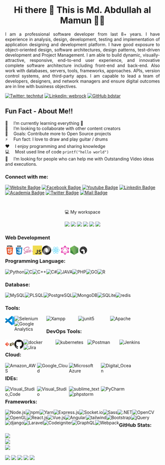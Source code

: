 <!--
### Hi, This is Md. Abdullah al Mamun 👋
**bdstar/bdstar** is a ✨ _special_ ✨ repository because its `README.md` (this file) appears on your GitHub profile.

Here are some ideas to get you started:

- 🔭 I’m currently working on ...
- 🌱 I’m currently learning ...
- 👯 I’m looking to collaborate on ...
- 🤔 I’m looking for help with ...
- 💬 Ask me about ...
- 📫 How to reach me: ...
- 😄 Pronouns: ...
- ⚡ Fun fact: ...

<p align="center">
    <a href="https://github.com/bdstar/github-readme-stats/actions">
      <img alt="Tests Passing" src="https://github.com/bdstar/github-readme-stats/workflows/Test/badge.svg" />
    </a>
    <a href="https://codecov.io/gh/bdstar/github-readme-stats">
      <img src="https://codecov.io/gh/bdstar/github-readme-stats/branch/master/graph/badge.svg" />
    </a>
    <a href="https://github.com/bdstar/github-readme-stats/issues">
      <img alt="Issues" src="https://img.shields.io/github/issues/bdstar/github-readme-stats?color=0088ff" />
    </a>
    <a href="https://github.com/bdstar/github-readme-stats/pulls">
      <img alt="GitHub pull requests" src="https://img.shields.io/github/issues-pr/bdstar/github-readme-stats?color=0088ff" />
    </a>
</p>
-->
<h1 align='center'>
  Hi there 👋 This is Md. Abdullah al Mamun 👨‍💻
</h1>


<p align="justify">
I am a professional software developer from last 8+ years. I have experience in analysis, design, development, testing and implementation of application designing and development platform. I have good exposure to object-oriented design, software architectures, design patterns, test-driven development and Project Management. I am able to build dynamic, visually-attractive, responsive, end-to-end user experience, and innovative complete software architecture including front-end and back-end. Also work with databases, servers, tools, frameworks, approaches. APIs, version control systems, and third-party apps. I am capable to lead a team of developers, designers, and network managers and ensure digital outcomes are in line with business objectives.
</p>

[![Twitter: techntut](https://img.shields.io/twitter/follow/techntut?style=social)](https://twitter.com/techntut)
[![Linkedin: webrock](https://img.shields.io/badge/-webrock-blue?style=flat-square&logo=Linkedin&logoColor=white&link=https://www.linkedin.com/in/webrock/)](https://www.linkedin.com/in/webrock/)
[![GitHub bdstar](https://img.shields.io/github/followers/bdstar?label=follow&style=social)](https://github.com/bdstar)

## Fun Fact - About Me!!

🌱 &emsp;I’m currently learning everything 🤣<br/>
👯 &emsp;I’m looking to collaborate with other content creators<br/>
🥅 &emsp;Goals: Contribute more to Open Source projects<br/>
⚡ &emsp;Fun fact: I love to draw and play guitar / drums<br/>
:hearts: &emsp;I enjoy programming and sharing knowledge <br/>
:computer: &emsp;Most used line of code `printf("hello world")` <br/>
🤔 &emsp;I’m looking for people who can help me with Outstanding Video ideas and executions.<br/>

### Connect with me:
[![Website Badge](https://img.shields.io/badge/website-000000?style=for-the-badge&logo=About.me&logoColor=white)](http://techntuts.com/) 
[![Facebook Badge](https://img.shields.io/badge/Facebook-1877F2?style=for-the-badge&logo=facebook&logoColor=white)](https://www.facebook.com/TechnTuts/) 
[![Youtube Badge](https://img.shields.io/badge/YouTube-FF0000?style=for-the-badge&logo=youtube&logoColor=white)](https://youtube.com/techntuts) 
[![Linkedin Badge](https://img.shields.io/badge/LinkedIn-0077B5?style=for-the-badge&logo=linkedin&logoColor=white)](https://www.linkedin.com/in/webrock/) 
[![Academia Badge](https://img.shields.io/badge/Academia-fff?style=for-the-badge&logo=academia&logoColor=black)](https://ruet.academia.edu/OptimusPrime) 
[![Twitter Badge](https://img.shields.io/badge/Twitter-1DA1F2?style=for-the-badge&logo=twitter&logoColor=white)](https://twitter.com/MdAbdul04825189) 
[![Mail Badge](https://img.shields.io/badge/Gmail-D14836?style=for-the-badge&logo=gmail&logoColor=white)](mailto:mamunbd.ruet@gmail.com)


<br />

<p align='center'>
  💻 My workspace<br/><br/>
  <img src="https://img.shields.io/badge/Linux-FCC624?style=for-the-badge&logo=linux&logoColor=black">
  <img src="https://img.shields.io/badge/windows-%230078D6.svg?&style=for-the-badge&logo=windows&logoColor=white" />
  <img src="https://img.shields.io/badge/Intel-Core_i7_10th-0071C5?style=for-the-badge&logo=intel&logoColor=white" />
  <img src="https://img.shields.io/badge/asus-laptop-000000?style=for-the-badge&logo=asus&logoColor=white">
  <img src="https://img.shields.io/badge/RAM-16GB-%230071C5.svg?&style=for-the-badge&logoColor=white" />
  <img src="https://img.shields.io/badge/nvidia-gtx%201650-%2376B900.svg?&style=for-the-badge&logo=nvidia&logoColor=white" />
</p>

### Web Development
<img align="left" alt="HTML5" width="30px" src="https://raw.githubusercontent.com/github/explore/80688e429a7d4ef2fca1e82350fe8e3517d3494d/topics/html/html.png" />
<img align="left" alt="CSS3" width="30px" src="https://raw.githubusercontent.com/github/explore/80688e429a7d4ef2fca1e82350fe8e3517d3494d/topics/css/css.png" />
<img align="left" alt="Sass" width="30px" src="https://raw.githubusercontent.com/github/explore/80688e429a7d4ef2fca1e82350fe8e3517d3494d/topics/sass/sass.png" />
<img align="left" alt="JavaScript" width="30px" src="https://raw.githubusercontent.com/github/explore/80688e429a7d4ef2fca1e82350fe8e3517d3494d/topics/javascript/javascript.png" />
<img align="left" alt="JSON" width="30px" src="https://raw.githubusercontent.com/github/explore/80688e429a7d4ef2fca1e82350fe8e3517d3494d/topics/json/json.png" />
<img align="left" alt="React" width="30px" src="https://raw.githubusercontent.com/github/explore/80688e429a7d4ef2fca1e82350fe8e3517d3494d/topics/react/react.png" />
<img align="left" alt="GraphQL" width="30px" src="https://raw.githubusercontent.com/github/explore/80688e429a7d4ef2fca1e82350fe8e3517d3494d/topics/graphql/graphql.png" />
<img align="left" alt="Node.js" width="30px" src="https://raw.githubusercontent.com/github/explore/80688e429a7d4ef2fca1e82350fe8e3517d3494d/topics/nodejs/nodejs.png" />
<img align="left" alt="Deno" width="30px" src="https://raw.githubusercontent.com/github/explore/361e2821e2dea67711cde99c9c40ed357061cf27/topics/deno/deno.png" />
<br />



### Programming Language:
<img align="left" alt="Python" src="https://img.shields.io/badge/Python-3776AB?style=for-the-badge&logo=python&logoColor=white" />
<img align="left" alt="C" src="https://img.shields.io/badge/C-00599C?style=for-the-badge&logo=c&logoColor=white" />
<img align="left" alt="C++" src="https://img.shields.io/badge/C%2B%2B-00599C?style=for-the-badge&logo=c%2B%2B&logoColor=white" />
<img align="left" alt="C#" src="https://img.shields.io/badge/C%23-239120?style=for-the-badge&logo=c-sharp&logoColor=white" />
<img align="left" alt="JAVA" src="https://img.shields.io/badge/Java-ED8B00?style=for-the-badge&logo=java&logoColor=white" />
<img align="left" alt="PHP" src="https://img.shields.io/badge/PHP-777BB4?style=for-the-badge&logo=php&logoColor=white" />
<img align="left" alt="GO" src="https://img.shields.io/badge/Go-00ADD8?style=for-the-badge&logo=go&logoColor=white" />
<img align="left" alt="R" src="https://img.shields.io/badge/R-276DC3?style=for-the-badge&logo=r&logoColor=white" />
<br />

### Database:
<img align="left" alt="MySQL" src="https://img.shields.io/badge/MySQL-00000F?style=for-the-badge&logo=mysql&logoColor=white" />
<img align="left" alt="PLSQL" src="https://img.shields.io/badge/PLSQL-F80000?style=for-the-badge&logo=oracle&logoColor=black" />
<img align="left" alt="PostgreSQL" src="https://img.shields.io/badge/PostgreSQL-316192?style=for-the-badge&logo=postgresql&logoColor=white" />
<img align="left" alt="MongoDB" src="https://img.shields.io/badge/MongoDB-4EA94B?style=for-the-badge&logo=mongodb&logoColor=white" />
<img align="left" alt="SQLite" src="https://img.shields.io/badge/SQLite-07405E?style=for-the-badge&logo=sqlite&logoColor=white" />
<img align="left" alt="redis" src="https://img.shields.io/badge/redis-%23DD0031.svg?&style=for-the-badge&logo=redis&logoColor=white" />
<br />



### Tools:
<img align="left" alt="Visual Studio Code" width="30px" src="https://raw.githubusercontent.com/github/explore/80688e429a7d4ef2fca1e82350fe8e3517d3494d/topics/visual-studio-code/visual-studio-code.png" />
<img align="left" alt="Selenium" width="104px" src="https://img.shields.io/badge/Selenium-43B02A?style=for-the-badge&logo=Selenium&logoColor=white" />
<img align="left" alt="Xampp" width="104px" src="https://img.shields.io/badge/Xampp-F37623?style=for-the-badge&logo=xampp&logoColor=white" />
<img align="left" alt="junit5" width="104px" src="https://img.shields.io/badge/Junit5-25A162?style=for-the-badge&logo=junit5&logoColor=white" />
<img align="left" alt="Apache" width="104px" src="https://img.shields.io/badge/Apache-D22128?style=for-the-badge&logo=Apache&logoColor=white" />
<img align="left" alt="Google Analytics" width="104px" src="https://img.shields.io/badge/Google%20Analytics-E37400?style=for-the-badge&logo=google%20analytics&logoColor=white" />
<br />



### DevOps Tools:
<img align="left" alt="Git" width="30px" src="https://raw.githubusercontent.com/github/explore/80688e429a7d4ef2fca1e82350fe8e3517d3494d/topics/git/git.png" />
<img align="left" alt="GitHub" width="30px" src="https://raw.githubusercontent.com/github/explore/78df643247d429f6cc873026c0622819ad797942/topics/github/github.png" />
<img align="left" alt="docker" width="104px" src="https://img.shields.io/badge/Docker-2CA5E0?style=for-the-badge&logo=docker&logoColor=white" />
<img align="left" alt="kubernetes" width="104px" src="https://img.shields.io/badge/kubernetes-326ce5.svg?&style=for-the-badge&logo=kubernetes&logoColor=white" />
<img align="left" alt="Postman" width="104px" src="https://img.shields.io/badge/Postman-FF6C37?style=for-the-badge&logo=Postman&logoColor=white" />
<img align="left" alt="Jenkins" width="104px" src="https://img.shields.io/badge/Jenkins-D24939?style=for-the-badge&logo=Jenkins&logoColor=white" />
<img align="left" alt="Jira" width="104px" src="https://img.shields.io/badge/Jira-0052CC?style=for-the-badge&logo=Jira&logoColor=white" />
<br />


### Cloud:
<img align="left" alt="Amazon_AWS" width="104px" src="https://img.shields.io/badge/Amazon_AWS-FF9900?style=for-the-badge&logo=amazonaws&logoColor=white" />
<img align="left" alt="Google_Cloud" width="104px" src="https://img.shields.io/badge/Google_Cloud-4285F4?style=for-the-badge&logo=google-cloud&logoColor=white" />
<img align="left" alt="Microsoft Azure" width="104px" src="https://img.shields.io/badge/microsoft%20azure-0089D6?style=for-the-badge&logo=microsoft-azure&logoColor=white" />
<img align="left" alt="Digital_Ocean" width="104px" src="https://img.shields.io/badge/Digital_Ocean-0080FF?style=for-the-badge&logo=DigitalOcean&logoColor=white" />
<br />

### IDEs:
<img align="left" alt="Visual_Studio_Code" width="104px" src="https://img.shields.io/badge/Visual_Studio_Code-0078D4?style=for-the-badge&logo=visual%20studio%20code&logoColor=white" />
<img align="left" alt="Visual_Studio" width="104px" src="https://img.shields.io/badge/Visual_Studio-5C2D91?style=for-the-badge&logo=visual%20studio&logoColor=white" />
<img align="left" alt="sublime_text" width="104px" src="https://img.shields.io/badge/sublime_text-%23575757.svg?&style=for-the-badge&logo=sublime-text&logoColor=important" />
<img align="left" alt="PyCharm" width="104px" src="	https://img.shields.io/badge/PyCharm-000000.svg?&style=for-the-badge&logo=PyCharm&logoColor=white" />
<img align="left" alt="phpstorm" width="104px" src="https://img.shields.io/badge/phpstorm-143?style=for-the-badge&logo=phpstorm&logoColor=black&color=black&labelColor=darkorchid" />
<br />



### Frameworks:
<img align="left" alt="Node.js" src="https://img.shields.io/badge/Node.js-339933?style=for-the-badge&logo=nodedotjs&logoColor=white" />
<img align="left" alt="npm" src="https://img.shields.io/badge/npm-CB3837?style=for-the-badge&logo=npm&logoColor=white" />
<img align="left" alt="Yarn" src="https://img.shields.io/badge/Yarn-2C8EBB?style=for-the-badge&logo=yarn&logoColor=white" />
<img align="left" alt="Express.js" src="https://img.shields.io/badge/Express.js-000000?style=for-the-badge&logo=express&logoColor=white" />
<img align="left" alt="Socket.io" src="https://img.shields.io/badge/Socket.io-010101?&style=for-the-badge&logo=Socket.io&logoColor=white" />
<img align="left" alt="Sass" src="https://img.shields.io/badge/Sass-CC6699?style=for-the-badge&logo=sass&logoColor=white" />
<img align="left" alt=".NET" src="https://img.shields.io/badge/.NET-512BD4?style=for-the-badge&logo=dotnet&logoColor=white" />
<img align="left" alt="OpenCV" src="https://img.shields.io/badge/OpenCV-27338e?style=for-the-badge&logo=OpenCV&logoColor=white" />
<img align="left" alt="OpenGL" src="https://img.shields.io/badge/OpenGL-FFFFFF?style=for-the-badge&logo=opengl" />
<img align="left" alt="React.js" src="https://img.shields.io/badge/React-20232A?style=for-the-badge&logo=react&logoColor=61DAFB" />
<img align="left" alt="Vue.js" src="https://img.shields.io/badge/Vue.js-35495E?style=for-the-badge&logo=vuedotjs&logoColor=4FC08D" />
<img align="left" alt="Angular" src="https://img.shields.io/badge/Angular-DD0031?style=for-the-badge&logo=angular&logoColor=white" />
<img align="left" alt="tailwind" src="https://img.shields.io/badge/Tailwind_CSS-38B2AC?style=for-the-badge&logo=tailwind-css&logoColor=white" />
<img align="left" alt="Bootstrap" src="https://img.shields.io/badge/Bootstrap-563D7C?style=for-the-badge&logo=bootstrap&logoColor=white" />
<img align="left" alt="jQuery" src="https://img.shields.io/badge/jQuery-0769AD?style=for-the-badge&logo=jquery&logoColor=white" />
<img align="left" alt="django" src="https://img.shields.io/badge/Django-092E20?style=for-the-badge&logo=django&logoColor=white" />
<img align="left" alt="Laravel" src="https://img.shields.io/badge/Laravel-FF2D20?style=for-the-badge&logo=laravel&logoColor=white" />
<img align="left" alt="Codeigniter" src="https://img.shields.io/badge/Codeigniter-EF4223?style=for-the-badge&logo=codeigniter&logoColor=white" />
<img align="left" alt="GraphQL" src="https://img.shields.io/badge/GraphQl-E10098?style=for-the-badge&logo=graphql&logoColor=white" />
<img align="left" alt="Webpack" src="https://img.shields.io/badge/Webpack-8DD6F9?style=for-the-badge&logo=Webpack&logoColor=white" />
<br/>


### GitHub Stats:
<img width='500' src="https://github-readme-stats.vercel.app/api?username=bdstar" />
<br />
<img width='400' src="https://github-readme-stats.vercel.app/api/top-langs/?username=bdstar" />
<br />
<img width='500' src="https://github-readme-streak-stats.herokuapp.com/?user=bdstar" />


![](https://github-profile-summary-cards.vercel.app/api/cards/profile-details?username=bdstar&theme=vue)
![](https://github-profile-summary-cards.vercel.app/api/cards/repos-per-language?username=bdstar&theme=vue)
![](https://github-profile-summary-cards.vercel.app/api/cards/most-commit-language?username=bdstar&theme=vue)
![](https://github-profile-summary-cards.vercel.app/api/cards/stats?username=bdstar&theme=vue)
![](https://github-profile-summary-cards.vercel.app/api/cards/productive-time?username=bdstar&theme=vue)
<br/>
<!--[![](https://raw.githubusercontent.com/vn7n24fzkq/vn7n24fzkq/master/profile-summary-card-output/solarized/0-profile-details.svg)](https://github.com/vn7n24fzkq/github-profile-summary-cards)
[![](https://raw.githubusercontent.com/vn7n24fzkq/vn7n24fzkq/master/profile-summary-card-output/solarized/1-repos-per-language.svg)](https://github.com/vn7n24fzkq/github-profile-summary-cards) 
[![](https://raw.githubusercontent.com/vn7n24fzkq/vn7n24fzkq/master/profile-summary-card-output/solarized/2-most-commit-language.svg)](https://github.com/vn7n24fzkq/github-profile-summary-cards)
[![](https://raw.githubusercontent.com/vn7n24fzkq/vn7n24fzkq/master/profile-summary-card-output/solarized/3-stats.svg)](https://github.com/vn7n24fzkq/github-profile-summary-cards) 
[![](https://raw.githubusercontent.com/vn7n24fzkq/vn7n24fzkq/master/profile-summary-card-output/solarized/4-productive-time.svg)](https://github.com/vn7n24fzkq/github-profile-summary-cards)-->

